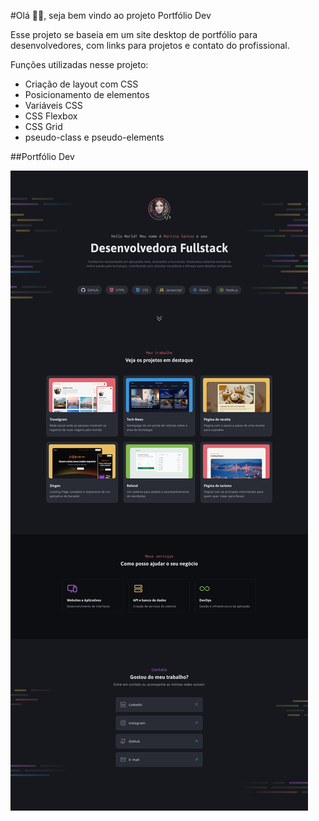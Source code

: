 #Olá 👋🏽, seja bem vindo ao projeto Portfólio Dev

Esse projeto se baseia em um site desktop de portfólio para desenvolvedores, com links para projetos e contato do profissional.

Funções utilizadas nesse projeto:

- Criação de layout com CSS
- Posicionamento de elementos
- Variáveis CSS
- CSS Flexbox
- CSS Grid
- pseudo-class e pseudo-elements

##Portfólio Dev

<img src="assets/Capa.jpg" title="Capa do projeto">